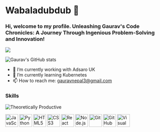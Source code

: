 #                                                                 Wabaladubdub 👋

### Hi, welcome to my profile. Unleashing Gaurav's Code Chronicles: A Journey Through Ingenious Problem-Solving and Innovation!

![](https://komarev.com/ghpvc/?username=gauravnepal3&style=flat-square&color=blueviolet)

![Gaurav's GitHub stats](https://github-readme-stats.vercel.app/api?username=gauravnepal3&show_icons=true)

- 🔭 I’m currently working with Adsaro UK
- 🌱 I’m currently learning Kubernetes
- 📫 How to reach me: gauravnepal3@gmail.com

### Skills 
![Theoretically Productive](https://img.shields.io/badge/Javascript-blueviolet?style=for-the-badge&logo=appveyor)
<p>
     <img src="https://upload.wikimedia.org/wikipedia/commons/6/6a/JavaScript-logo.png" alt="JavaScript" width="40" height="40"/>
    <img src="https://upload.wikimedia.org/wikipedia/commons/thumb/c/c3/Python-logo-notext.svg/1024px-Python-logo-notext.svg.png" alt="Python" width="40" height="40"/>
  <img src="
            https://cdn.simpleicons.org/tailwindcss/06B6D4
            " alt="HTML5" width="40" height="40"/>
  <img src="https://upload.wikimedia.org/wikipedia/commons/d/d5/CSS3_logo_and_wordmark.svg" alt="CSS3" width="40" height="40"/>
  <img src="https://upload.wikimedia.org/wikipedia/commons/a/a7/React-icon.svg" alt="React" width="40" height="40"/>
  <img src="https://upload.wikimedia.org/wikipedia/commons/d/d9/Node.js_logo.svg" alt="Node.js" width="40" height="40"/>
  <img src="https://upload.wikimedia.org/wikipedia/commons/e/e0/Git-logo.svg" alt="Git" width="40" height="40"/>
  <img src="https://upload.wikimedia.org/wikipedia/commons/9/91/Octicons-mark-github.svg" alt="GitHub" width="40" height="40"/>
  <img src="https://upload.wikimedia.org/wikipedia/commons/2/2d/Visual_Studio_Code_1.18_icon.svg" alt="Visual Studio Code" width="40" height="40"/>
</p>
